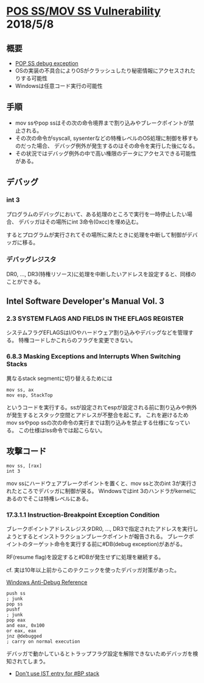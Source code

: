 # [POS SS/MOV SS Vulnerability](https://everdox.net/popss.pdf) 2018/5/8

## 概要
* [POP SS debug exception](https://access.redhat.com/security/vulnerabilities/pop_ss)
* OSの実装の不具合によりOSがクラッシュしたり秘密情報にアクセスされたりする可能性
* Windowsは任意コード実行の可能性

## 手順
* mov ssやpop ssはその次の命令境界まで割り込みやブレークポイントが禁止される。
* その次の命令がsyscall, sysenterなどの特権レベルのOS処理に制御を移すものだった場合、
デバッグ例外が発生するのはその命令を実行した後になる。
* その状況ではデバッグ例外の中で高い権限のデータにアクセスできる可能性がある。

## デバッグ
### int 3

プログラムのデバッグにおいて、ある処理のところで実行を一時停止したい場合、
デバッガはその場所にint 3命令(0xcc)を埋め込む。

するとプログラムが実行されてその場所に来たときに処理を中断して制御がデバッガに移る。

### デバッグレジスタ
DR0, ..., DR3(特権リソース)に処理を中断したいアドレスを設定すると、同様のことができる。


## Intel Software Developer's Manual Vol. 3

### 2.3 SYSTEM FLAGS AND FIELDS IN THE EFLAGS REGISTER
システムフラグEFLAGSはI/Oやハードウェア割り込みやデバッグなどを管理する。
特権コードしかこれらのフラグを変更できない。


### 6.8.3 Masking Exceptions and Interrupts When Switching Stacks

異なるstack segmentに切り替えるためには

```
mov ss, ax
mov esp, StackTop
```

というコードを実行する。ssが設定されてespが設定される前に割り込みや例外が発生するとスタック空間とアドレスが不整合を起こす。
これを避けるためmov ssやpop ssの次の命令の実行までは割り込みを禁止する仕様になっている。
この仕様はlss命令では起こらない。


## 攻撃コード
```
mov ss, [rax]
int 3
```

mov ssにハードウェアブレークポイントを置くと、mov ssと次のint 3が実行されたところでデバッガに制御が戻る。
Windowsではint 3のハンドラがkernelにあるのでそこは特権レベルにある。


### 17.3.1.1 Instruction-Breakpoint Exception Condition
ブレークポイントアドレスレジスタDR0, ..., DR3で指定されたアドレスを実行しようとするとインストラクションブレークポイントが報告される。
ブレークポイントのターゲット命令を実行する前に#DB(debug exception)があがる。

RF(resume flag)を設定すると#DBが発生せずに処理を継続する。

cf. 実は10年以上前からこのテクニックを使ったデバッガ対策があった。

[Windows Anti-Debug Reference](https://www.symantec.com/connect/articles/windows-anti-debug-reference)

```
push ss
; junk
pop ss
pushf
; junk
pop eax
and eax, 0x100
or eax, eax
jnz @debugged
; carry on normal execution
```

デバッガで動かしているとトラップフラグ設定を解除できないためデバッガを検知されてしまう。

* [Don't use IST entry for #BP stack](https://git.kernel.org/pub/scm/linux/kernel/git/torvalds/linux.git/commit/?id=d8ba61ba58c88d5207c1ba2f7d9a2280e7d03be9)
